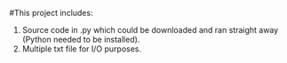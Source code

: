 #This project includes:
1. Source code in .py which could be downloaded and ran straight away (Python needed to be installed).
2. Multiple txt file for I/O purposes.
